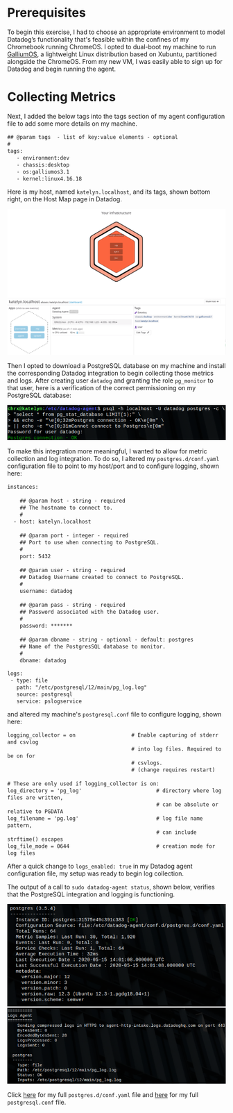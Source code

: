 # Prerequisites

To begin this exercise, I had to choose an appropriate environment to model Datadog’s functionality that's feasible within the confines of my Chromebook running ChromeOS. I opted to dual-boot my machine to run [GalliumOS](https://galliumos.org/), a lightweight Linux distribution based on Xubuntu, partitioned alongside the ChromeOS. From my new VM, I was easily able to sign up for Datadog and begin running the agent.  

# Collecting Metrics 
Next, I added the below tags into the tags section of my agent configuration file to add some more details on my machine.

```
## @param tags  - list of key:value elements - optional
#
tags:
   - environment:dev
   - chassis:desktop
   - os:galliumos3.1
   - kernel:linux4.16.18
```

Here is my host, named `katelyn.localhost`, and its tags, shown bottom right, on the Host Map page in Datadog.

![My host with tags](host_with_tags.png)

Then I opted to download a PostgreSQL database on my machine and install the corresponding Datadog integration to begin collecting those metrics and logs.  After creating user `datadog` and granting the role `pg_monitor` to that user,  here is a verification of the correct permissioning on my PostgreSQL database:

![Postgres connection OK](postgres_connection_ok.png)

To make this integration more meaningful, I wanted to allow for metric collection and log integration.  To do so, I altered my `postgres.d/conf.yaml` configuration file to point to my host/port and to configure logging, shown here: 
```
instances:

    ## @param host - string - required
    ## The hostname to connect to.
    #
  - host: katelyn.localhost

    ## @param port - integer - required
    ## Port to use when connecting to PostgreSQL.
    #
    port: 5432

    ## @param user - string - required
    ## Datadog Username created to connect to PostgreSQL.
    #
    username: datadog

    ## @param pass - string - required
    ## Password associated with the Datadog user.
    #
    password: *******

    ## @param dbname - string - optional - default: postgres
    ## Name of the PostgresSQL database to monitor.
    #
    dbname: datadog
```
```
logs:
 - type: file
   path: "/etc/postgresql/12/main/pg_log.log"
   source: postgresql
   service: pslogservice
```

and altered my machine's `postgresql.conf` file to configure logging, shown here:

```
logging_collector = on                  # Enable capturing of stderr and csvlog
                                        # into log files. Required to be on for
                                        # csvlogs.
                                        # (change requires restart)

# These are only used if logging_collector is on:
log_directory = 'pg_log'                        # directory where log files are written,
                                                # can be absolute or relative to PGDATA
log_filename = 'pg.log'                         # log file name pattern,
                                                # can include strftime() escapes
log_file_mode = 0644                            # creation mode for log files
```

After a quick change to `logs_enabled: true` in my Datadog agent configuration file, my setup was ready to begin log collection. 

The output of a call to `sudo datadog-agent status`, shown below, verifies that the PostgreSQL integration and logging is functioning.  

![Postgres status](postgres_status.png)
![Logs status](logs_status.png)


Click [here](https://github.com/kmglassman/hiring-engineers/blob/kmglassman-answers-test/postgres.d_conf.yaml) for my full `postgres.d/conf.yaml` file and [here](https://github.com/kmglassman/hiring-engineers/blob/kmglassman-answers-test/postgresql.conf) for my full `postgresql.conf` file.  


